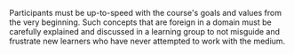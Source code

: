 Participants must be up-to-speed with the course's goals and values from the very beginning. Such concepts that are foreign in a domain must be carefully explained and discussed in a learning group to not misguide and frustrate new learners who have never attempted to work with the medium.